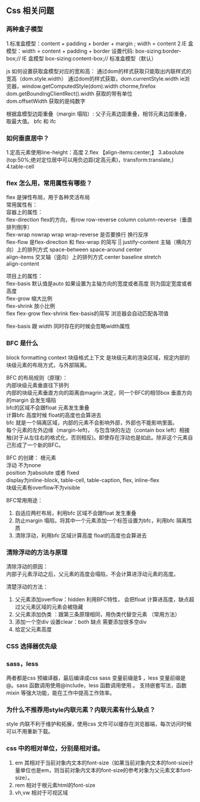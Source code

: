 ## Css 相关问题
### 两种盒子模型
1.标准盒模型：content +  padding + border + margin ; width = content
2.IE 盒模型：width = content + padding + border
设置代码: 
box-sizing:border-box;// IE 盒模型
box-sizing:content-box;// 标准盒模型（默认）

js 如何设置获取盒模型对应的宽和高：
通过dom的样式获取只能取出内联样式的宽高（dom.style.width）
通过dom的样式获取，dom.currentStyle.width ie浏览器，window.getComputedStyle(dom).width chorme,firefox
dom.getBoundingClientRect().width  获取的带有单位  
dom.offsetWidth  获取的是纯数字

根据盒模型边距重叠（margin 塌陷）:
父子元素边距重叠，相邻元素边距重叠，取最大值。
bfc 和 ifc

### 如何垂直居中？
1.定高元素使用line-height：高度
2.flex 【align-items:center;】
3.absolute (top:50%;绝对定位居中可以用负边距(定高元素)，transform:translate,)
4.table-cell 

### flex 怎么用，常用属性有哪些？
flex 是弹性布局，用于各种灵活布局 <br/>
常用属性有：<br/>
容器上的属性：<br/>
flex-direction flex的方向，有row row-reverse column column-reverse（垂直排列倒序）<br/>
flex-wrap nowrap wrap wrap-reverse 是否要换行 换行反序<br/>
flex-flow 是flex-direction 和 flex-wrap 的简写  <flex-direction> || <flex-wrap>
justify-content 主轴（横向方向）上的排列方式 space-between space-around center <br/>
align-items 交叉轴（竖向）上的排列方式 center baseline stretch <br/>
align-content<br/>

项目上的属性：<br/>
flex-basis 默认值是auto 如果设置为主轴方向的宽度或者高度 则为固定宽度或者高度<br/>
flex-grow 缩大比例<br/>
flex-shrink 放小比例<br/>
flex flex-grow flex-shrink flex-basis的简写 浏览器会自动匹配各项值<br/>

flex-basis 跟 width 同时存在的时候会忽略width属性

### BFC 是什么
block formatting context 块级格式上下文 是块级元素的渲染区域，规定内部的块级元素的布局方式，与外部隔离。<br/>

BFC 的布局规则（原理）：<br/>
内部块级元素垂直往下排列<br/>
内部的块级元素垂直方向的距离由magrin 决定，同一个BFC的相邻box 垂直方向的margin 会发生塌陷<br/>
bfc的区域不会跟float 元素发生重叠 <br/>
计算bfc 高度时候 float的高度也会算进去<br/>
bfc 就是一个隔离区域，内部的元素不会影响外部，外部也不能影响里面。<br/>
每个元素的左外边缘（margin-left)， 与包含块的左边（contain box left）相接触(对于从左往右的格式化，否则相反)。即使存在浮动也是如此。除非这个元素自己形成了一个新的BFC。<br/>


BFC 的创建：
根元素<br/>
浮动 不为none<br/>
position 为absolute 或者 fixed<br/>
display为inline-block, table-cell, table-caption, flex, inline-flex<br/>
块级元素有overflow不为visible<br/>

BFC常用用途：
1. 自适应两栏布局，利用bfc 区域不会跟float 发生重叠<br/>
2. 防止margin 塌陷，将其中一个元素添加一个标签设置为bfc，利用bfc 隔离性质<br/>
3. 清除浮动，利用bfc 区域计算高度 float的高度也会算进去<br/>

### 清除浮动的方法与原理
清除浮动的原因：<br/>
内部子元素浮动之后，父元素的高度会塌陷，不会计算进浮动元素的高度。<br/>

清楚浮动的方法：<br/>
1. 父元素添加overflow：hidden 利用BFC特性， 会把float 计算进高度，缺点超过父元素区域的元素会被隐藏<br/>
2. 父元素添加伪类 ：跟第三条原理相同，用伪类代替空元素 （常用方法）<br/>
3. 添加一个空div 设置clear：both 缺点 需要添加很多空div<br/>
4. 给定父元素高度 

### CSS 选择器优先级

### sass，less 

两者都是css 预编译器，最后编译成css
sass 变量前缀是$ ，less 变量前缀是@。sass 函数调用使用@include，less 函数调用使用.。 支持嵌套写法，函数 mixin 等强大功能，能在工作中提高工作效率。


### 为什么不推荐用style内联元素？内联元素有什么缺点？
style 内联不利于维护和拓展，使用css 文件可以缓存在浏览器端，每次访问时候可以不用重新下载。

### css 中的相对单位，分别是相对谁。
1. em 其相对于当前对象内文本的font-size（如果当前对象内文本的font-size计量单位也是em，则当前对象内文本的font-size的参考对象为父元素文本font-size）。
2. rem 相对于根元素html的font-size 
3. vh,vw  相对于可视区域

